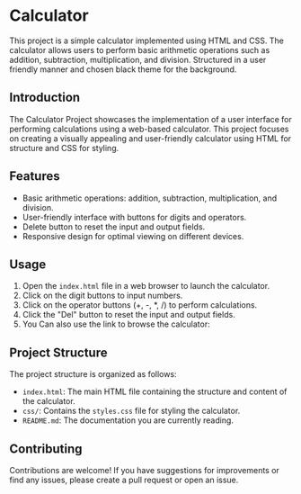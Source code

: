 # Calculator
This project is a simple calculator implemented using HTML and CSS. The calculator allows users to perform basic arithmetic operations such as addition, subtraction, multiplication, and division. Structured in a user friendly manner and chosen black theme for the background.

## Introduction

The Calculator Project showcases the implementation of a user interface for performing calculations using a web-based calculator. This project focuses on creating a visually appealing and user-friendly calculator using HTML for structure and CSS for styling.

## Features

- Basic arithmetic operations: addition, subtraction, multiplication, and division.
- User-friendly interface with buttons for digits and operators.
- Delete button to reset the input and output fields.
- Responsive design for optimal viewing on different devices.

## Usage

1. Open the `index.html` file in a web browser to launch the calculator.
2. Click on the digit buttons to input numbers.
3. Click on the operator buttons (+, -, *, /) to perform calculations.
4. Click the "Del" button to reset the input and output fields.
5. You Can also use the link to browse the calculator: 

## Project Structure

The project structure is organized as follows:
- `index.html`: The main HTML file containing the structure and content of the calculator.
- `css/`: Contains the `styles.css` file for styling the calculator.
- `README.md`: The documentation you are currently reading.

## Contributing

Contributions are welcome! If you have suggestions for improvements or find any issues, please create a pull request or open an issue.


